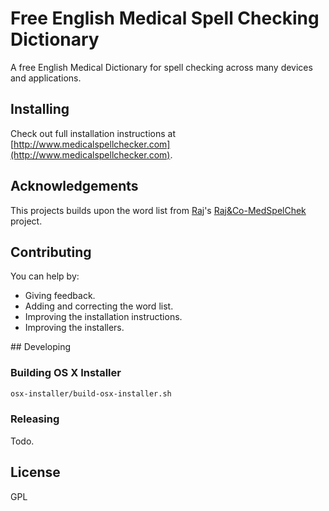 # Free English Medical Spell Checking Dictionary

A free English Medical Dictionary for spell checking across many devices and applications.

## Installing

Check out full installation instructions at [http://www.medicalspellchecker.com](http://www.medicalspellchecker.com).

## Acknowledgements

This projects builds upon the word list from [Raj](http://rajn.co)'s [Raj&Co-MedSpelChek](http://rajn.co/?p=515) project.

## Contributing

You can help by:

- Giving feedback.
- Adding and correcting the word list.
- Improving the installation instructions.
- Improving the installers.

## Developing

### Building OS X Installer

```sh
osx-installer/build-osx-installer.sh
```

### Releasing

Todo.

## License

GPL